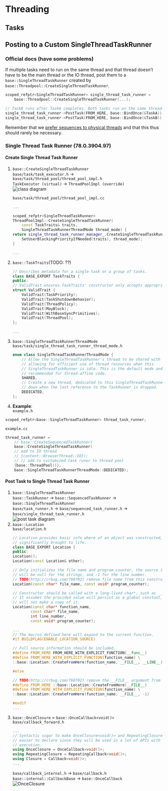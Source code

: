 # Threading

## Tasks

## Posting to a Custom SingleThreadTaskRunner
### Official docs (have some problems)
If multiple tasks need to run on the same thread and that thread doesn’t have to
be the main thread or the IO thread, post them to a
`base::SingleThreadTaskRunner` created by
`base::Threadpool::CreateSingleThreadTaskRunner`.

```cpp
scoped_refptr<SingleThreadTaskRunner> single_thread_task_runner =
    base::Threadpool::CreateSingleThreadTaskRunner(...);

// TaskB runs after TaskA completes. Both tasks run on the same thread.
single_thread_task_runner->PostTask(FROM_HERE, base::BindOnce(&TaskA));
single_thread_task_runner->PostTask(FROM_HERE, base::BindOnce(&TaskB));
```

Remember that we [prefer sequences to physical
threads](#prefer-sequences-to-physical-threads) and that this thus should rarely
be necessary.

### Single Thread Task Runner (78.0.3904.97)
#### Create Single Thread Task Runner
1. `base::CreateSingleThreadTaskRunner`<br>
    `base/task/task_executor.h` -> `base/task/thread_pool/thread_pool_impl.h`<br>
    `TaskExecutor (virtual)` -> `ThreadPoolImpl (override)`<br>
    ![class diagram](base_CreateSingleThreadTaskRunner.png)

    `base/task/thread_pool/thread_pool_impl.cc`<br>
    ```c++
    ...

    scoped_refptr<SingleThreadTaskRunner>
    ThreadPoolImpl::CreateSingleThreadTaskRunner(
        const TaskTraits& traits,
        SingleThreadTaskRunnerThreadMode thread_mode) {
    return single_thread_task_runner_manager_.CreateSingleThreadTaskRunner(
        SetUserBlockingPriorityIfNeeded(traits), thread_mode);
    }

    ...
    ```

2. `base::TaskTraits`(TODO: ??)<br>
    ```c++
    // Describes metadata for a single task or a group of tasks.
    class BASE_EXPORT TaskTraits {
    public:
    // ValidTrait ensures TaskTraits' constructor only accepts appropriate types.
    struct ValidTrait {
        ValidTrait(TaskPriority);
        ValidTrait(TaskShutdownBehavior);
        ValidTrait(ThreadPolicy);
        ValidTrait(MayBlock);
        ValidTrait(WithBaseSyncPrimitives);
        ValidTrait(ThreadPool);
    };

    ...
    ```
3. `base::SingleThreadTaskRunnerThreadMode`<br>
    `base/task/single_thread_task_runner_thread_mode.h`<br>
    ```c++
    enum class SingleThreadTaskRunnerThreadMode {
        // Allow the SingleThreadTaskRunner's thread to be shared with others,
        // allowing for efficient use of thread resources when this
        // SingleThreadTaskRunner is idle. This is the default mode and is
        // recommended for thread-affine code.
        SHARED,
        // Create a new thread, dedicated to this SingleThreadTaskRunner, and tear it
        // down when the last reference to the TaskRunner is dropped.
        DEDICATED,
    };
    ```

4. **Example**:<br>
`example.h`
```c++
scoped_refptr<base::SingleThreadTaskRunner> thread_task_runner;
```
`example.cc`
```c++
thread_task_runner = 
    // base::CreateSequencedTaskRunner(
    base::CreateSingleThreadTaskRunner(
    // add to IO thread
    // {content::BrowserThread::IO});
    // // add to customized task runer to thread pool
    {base::ThreadPool()},
    base::SingleThreadTaskRunnerThreadMode::DEDICATED);
```
#### Post Task to Single Thread Task Runner
1. `base::SingleThreadTaskRunner`<br>
    `base::TaskRunner` -> `base::SequencedTaskRunner` -> `base::SingleThreadTaskRunner`<br>
    `base/task_runner.h` -> `base/sequenced_task_runner.h` -> `base/single_thread_task_runner.h`<br>
    ![post task diagram](task-runner_PostTask.png)
2. `base::Location`<br>
   `base/location.h`<br>
    ```c++
    // Location provides basic info where of an object was constructed, or was
    // significantly brought to life.
    class BASE_EXPORT Location {
    public:
    Location();
    Location(const Location& other);

    // Only initializes the file name and program counter, the source information
    // will be null for the strings, and -1 for the line number.
    // TODO(http://crbug.com/760702) remove file name from this constructor.
    Location(const char* file_name, const void* program_counter);

    // Constructor should be called with a long-lived char*, such as __FILE__.
    // It assumes the provided value will persist as a global constant, and it
    // will not make a copy of it.
    Location(const char* function_name,
            const char* file_name,
            int line_number,
            const void* program_counter);
    
    ...
    // The macros defined here will expand to the current function.
    #if BUILDFLAG(ENABLE_LOCATION_SOURCE)

    // Full source information should be included.
    #define FROM_HERE FROM_HERE_WITH_EXPLICIT_FUNCTION(__func__)
    #define FROM_HERE_WITH_EXPLICIT_FUNCTION(function_name) \
    ::base::Location::CreateFromHere(function_name, __FILE__, __LINE__)

    #else

    // TODO(http://crbug.com/760702) remove the __FILE__ argument from these calls.
    #define FROM_HERE ::base::Location::CreateFromHere(__FILE__)
    #define FROM_HERE_WITH_EXPLICIT_FUNCTION(function_name) \
    ::base::Location::CreateFromHere(function_name, __FILE__, -1)

    #endif
    ...
    ```
3. `base::OnceClosure` = `base::OnceCallback<void()>`<br>
   `base/callback_forward.h`<br>
    ```c++
    ...
    // Syntactic sugar to make OnceClosure<void()> and RepeatingClosure<void()>
    // easier to declare since they will be used in a lot of APIs with delayed
    // execution.
    using OnceClosure = OnceCallback<void()>;
    using RepeatingClosure = RepeatingCallback<void()>;
    using Closure = Callback<void()>;
    ...
    ```
    `base/callback_internal.h` -> `base/callback.h`<br>
    `base::internal::CallbackBase` -> `base::OnceCallback`<br>
    ![OnceClosure](OnceClosure_OnceCallback.png)<br>